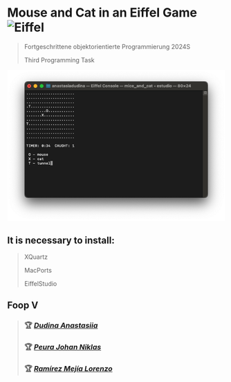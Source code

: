 # Mouse and Cat in an Eiffel Game ![Eiffel](https://img.shields.io/badge/eiffel-%23ED8B00.svg?style=for-the-badge&logo=eiffel&logoColor=white)
> Fortgeschrittene objektorientierte Programmierung 2024S
>
> Third Programming Task

![Screenshot](screenshot.png)

## It is necessary to install:
> 
> XQuartz
>
> MacPorts
>
> EiffelStudio

## Foop V

> ### &#127942; [_Dudina Anastasiia_](https://tuwel.tuwien.ac.at/user/view.php?id=182690&course=63218/)
>
> ### &#127942; [_Peura Johan Niklas_](https://tuwel.tuwien.ac.at/user/view.php?id=78904&course=63218/)
>
> ### &#127942; [_Ramírez Mejía Lorenzo_](https://tuwel.tuwien.ac.at/user/view.php?id=107014&course=63218/)

